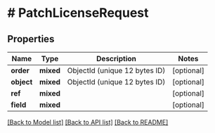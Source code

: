 # # PatchLicenseRequest

## Properties

Name | Type | Description | Notes
------------ | ------------- | ------------- | -------------
**order** | **mixed** | ObjectId (unique 12 bytes ID) | [optional]
**object** | **mixed** | ObjectId (unique 12 bytes ID) | [optional]
**ref** | **mixed** |  | [optional]
**field** | **mixed** |  | [optional]

[[Back to Model list]](../../README.md#models) [[Back to API list]](../../README.md#endpoints) [[Back to README]](../../README.md)
